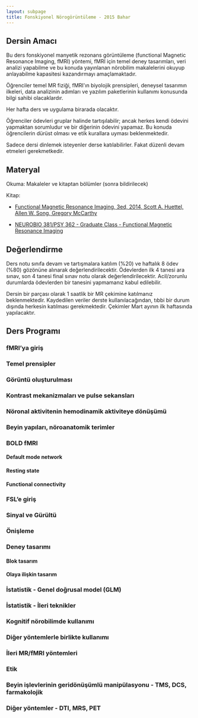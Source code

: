 ```yaml
---
layout: subpage
title: Fonskiyonel Nörogörüntüleme - 2015 Bahar
---
```


## Dersin Amacı
Bu ders fonskiyonel manyetik rezonans görüntüleme (functional Magnetic Resonance Imaging, fMRI) yöntemi, fMRI için temel deney tasarımları, veri analizi yapabilme ve bu konuda yayınlanan nörobilim makalelerini okuyup anlayabilme kapasitesi kazandırmayı amaçlamaktadır.

Öğrenciler temel MR fiziği, fMRI'ın biyolojik prensipleri, deneysel tasarımın ilkeleri, data analizinin adımları ve yazılım paketlerinin kullanımı konusunda bilgi sahibi olacaklardır.

Her hafta ders ve uygulama birarada olacaktır.

Öğrenciler ödevleri gruplar halinde tartışılabilir; ancak herkes kendi ödevini yapmaktan sorumludur ve bir diğerinin ödevini yapamaz. Bu konuda öğrencilerin dürüst olması ve etik kurallara uyması beklenmektedir.

Sadece dersi dinlemek isteyenler derse katılabilirler. Fakat düzenli devam etmeleri gerekmetkedir.

## Materyal
Okuma: Makaleler ve kitaptan bölümler (sonra bildirilecek)

Kitap:

* [Functional Magnetic Resonance Imaging, 3ed, 2014, Scott A. Huettel, Allen W. Song, Gregory McCarthy](http://www.sinauer.com/catalog/neuroscience/functional-magnetic-resonance-imaging-621.html)

* [NEUROBIO 381/PSY 362 - Graduate Class - Functional Magnetic Resonance Imaging](https://www.biac.duke.edu/education/courses/)

## Değerlendirme
Ders notu sınıfa devam ve tartışmalara katılım (%20) ve haftalık 8 ödev (%80) gözönüne alınarak değerlendirilecektir. Ödevlerden ilk 4 tanesi ara sınav, son 4 tanesi final sınav notu olarak değerlendirilecektir. Acil/zorunlu durumlarda ödevlerden bir tanesini yapmamanız kabul edilebilir.

Dersin bir parçası olarak 1 saatlik bir MR çekimine katılmanız beklenmektedir. Kaydedilen veriler derste kullanılacağından, tıbbi bir durum dışında herkesin katılması gerekmektedir. Çekimler Mart ayının ilk haftasında yapılacaktır.

## Ders Programı

### fMRI’ya giriş
### Temel prensipler
### Görüntü oluşturulması
### Kontrast mekanizmaları ve pulse sekansları
### Nöronal aktivitenin hemodinamik aktiviteye dönüşümü

### Beyin yapıları, nöroanatomik terimler
### BOLD fMRI
#### Default mode network
#### Resting state
#### Functional connectivity

### FSL’e giriş
### Sinyal ve Gürültü
### Önişleme
### Deney tasarımı
####  Blok tasarım
####  Olaya ilişkin tasarım
### İstatistik - Genel doğrusal model (GLM)
### İstatistik - İleri teknikler
### Kognitif nörobilimde kullanımı
### Diğer yöntemlerle birlikte kullanımı
### İleri MR/fMRI yöntemleri
### Etik

### Beyin işlevlerinin geridönüşümlü manipülasyonu - TMS, DCS, farmakolojik

### Diğer yöntemler - DTI, MRS, PET
